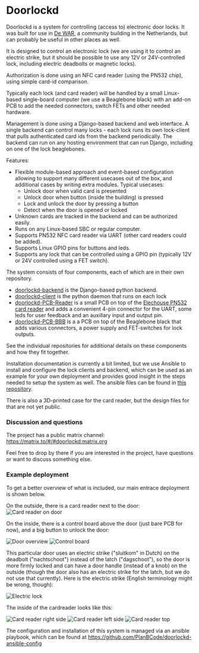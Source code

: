 # Doorlockd
Doorlockd is a system for controlling (access to) electronic door locks.
It was built for use in [De WAR](https://www.dewar.nl), a community
building in the Netherlands, but can probably be useful in other places
as well.



It is designed to control an electronic lock (we are using it to control
an electric strike, but it should be possible to use any 12V or
24V-controlled lock, including electric deadbolts or magnetic locks).

Authorization is done using an NFC card reader (using the PN532 chip),
using simple card-id comparison.

Typically each lock (and card reader) will be handled by a small
Linux-based single-board computer (we use a Beaglebone black) with an
add-on PCB to add the needed connectors, switch FETs and other needed
hardware.

Management is done using a Django-based backend and web interface.
A single backend can control many locks - each lock runs its own
lock-client that pulls authenticated card ids from the backend
periodically. The backend can run on any hosting environment that can
run Django, including on one of the lock beaglebones.

Features:
 - Flexible module-based approach and event-based configuration allowing
   to support many different usecases out of the box, and additional
   cases by writing extra modules. Typical usecases:
   - Unlock door when valid card is presented
   - Unlock door when button (inside the building) is pressed
   - Lock and unlock the door by pressing a button
   - Detect when the door is opened or locked
 - Unknown cards are tracked in the backend and can be authorized
   easily.
 - Runs on any Linux-based SBC or regular computer.
 - Supports PN532 NFC card reader via UART (other card readers could be
   added).
 - Supports Linux GPIO pins for buttons and leds.
 - Supports any lock that can be controlled using a GPIO pin (typically
   12V or 24V controlled using a FET switch).

The system consists of four components, each of which are in their own
repository.
 - [doorlockd-backend](https://github.com/doorlockd/doorlockd-backend)
   is the Django-based python backend.
 - [doorlockd-client](https://github.com/doorlockd/doorlockd-client) is
   the python daemon that runs on each lock
 - [doorlockd-PCB-Reader](https://github.com/doorlockd/doorlockd-PCB-Reader)
   is a small PCB on top of the [Elechouse PN532 card
   reader](https://www.elechouse.com/product/pn532-nfc-rfid-module-v4/)
   and adds a convenient 4-pin connector for the UART, some leds for
   user feedback and an auxillary input and output pin.
 - [doorlockd-PCB-BBB](https://github.com/doorlockd/doorlockd-PCB-BBB)
   is a a PCB on top of the Beaglebone black that adds various
   connectors, a power supply and FET-switches for lock outputs.

See the individual repositories for additional details on these
components and how they fit together.

Installation documentation is currently a bit limited, but we use
Ansible to install and configure the lock clients and backend, which can
be used as an example for your own deployment and provides good insight
in the steps needed to setup the system as well. The ansible files can
be found in [this
repository](https://github.com/PlanBCode/doorlockd-ansible-config).

There is also a 3D-printed case for the card reader, but the design
files for that are not yet public.

### Discussion and questions
The project has a public matrix channel: https://matrix.to/#/#doorlockd:matrix.org

Feel free to drop by there if you are interested in the project, have questions or want to discuss something else.

### Example deployment
To get a better overview of what is included, our main entrace deployment is shown below.

On the outside, there is a card reader next to the door:
![Card reader on door](https://github.com/doorlockd/.github/assets/194491/218221fb-ecee-4535-a2cc-60ebb9f1cd57)

On the inside, there is a control board above the door (just bare PCB for now), and a big button to unlock the door:

![Door overview](https://github.com/doorlockd/.github/assets/194491/09cbde6a-a260-4dfc-8ede-d976ae17f60e)
![Control board](https://github.com/doorlockd/.github/assets/194491/db00c397-54ba-42a7-a7d9-d495e168d11c)

This particular door uses an electric strike ("sluitkom" in Dutch) on the deadbolt ("nachtschoot") instead of the latch ("dagschoot"), so the door is more firmly locked and can have a door handle (instead of a knob) on the outside (though the door also has an electric strike for the latch, but we do not use that currently). Here is the electric strike (English terminology might be wrong, though):

![Electric lock](https://github.com/doorlockd/.github/assets/194491/f91da646-d37c-4d6d-a182-a1069856c648)

The inside of the cardreader looks like this:

![Card reader right side](https://github.com/doorlockd/.github/assets/194491/c7c6916a-b95a-4820-a532-029078ff619e)
![Card reader left side](https://github.com/doorlockd/.github/assets/194491/eda94f71-e920-42ce-8465-c874aa935430)
![Card reader top](https://github.com/doorlockd/.github/assets/194491/359c1e7b-0808-41de-8270-e5aa8f5a7691)

The configuration and installation of this system is managed via an ansible playbook, which can be found at https://github.com/PlanBCode/doorlockd-ansible-config
